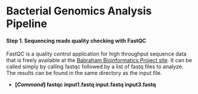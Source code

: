 Bacterial Genomics Analysis Pipeline
=========================================

#### Step 1. Sequencing reads quality checking with FastQC
FastQC is a quality control application for high throughput sequence data that is freely available at
the [Babraham Bioinformatics Project site](http://www.bioinformatics.babraham.ac.uk/projects/download.html). It can be called simply by calling fastqc followed by a list of fastq files to analyze. The results can be found in the same directory as the input file.
* **[_Command_] fastqc input1.fastq input.fastq input3.fastq**


